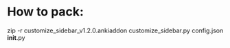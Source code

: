 # How to pack:
zip -r customize_sidebar_v1.2.0.ankiaddon customize_sidebar.py config.json __init__.py
